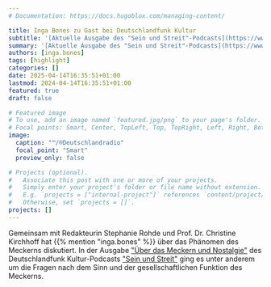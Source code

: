 ```yaml
---
# Documentation: https://docs.hugoblox.com/managing-content/

title: Inga Bones zu Gast bei Deutschlandfunk Kultur
subtitle: '[Aktuelle Ausgabe des "Sein und Streit"-Podcasts](https://www.deutschlandfunkkultur.de/ganze-sendung-vom-13-april-2025-ueber-das-meckern-und-nostalgie-100.html) mit CompPHIL²MMAE-Beteiligung'  
summary: '[Aktuelle Ausgabe des "Sein und Streit"-Podcasts](https://www.deutschlandfunkkultur.de/ganze-sendung-vom-13-april-2025-ueber-das-meckern-und-nostalgie-100.html) mit CompPHIL²MMAE-Beteiligung'  
authors: [inga.bones]
tags: [highlight]
categories: []
date: 2025-04-14T16:35:51+01:00
lastmod: 2024-04-14T16:35:51+01:00
featured: true
draft: false

# Featured image
# To use, add an image named `featured.jpg/png` to your page's folder.
# Focal points: Smart, Center, TopLeft, Top, TopRight, Left, Right, BottomLeft, Bottom, BottomRight.
image:
  caption: "™/®Deutschlandradio"
  focal_point: "Smart"
  preview_only: false

# Projects (optional).
#   Associate this post with one or more of your projects.
#   Simply enter your project's folder or file name without extension.
#   E.g. `projects = ["internal-project"]` references `content/project/deep-learning/index.md`.
#   Otherwise, set `projects = []`.
projects: []
---
```


Gemeinsam mit Redakteurin Stephanie Rohde und Prof. Dr. Christine Kirchhoff hat {{% mention "inga.bones" %}} über das Phänomen des Meckerns diskutiert. In der Ausgabe ["Über das Meckern und Nostalgie"](https://www.deutschlandfunkkultur.de/ganze-sendung-vom-13-april-2025-ueber-das-meckern-und-nostalgie-100.html) des Deutschlandfunk Kultur-Podcasts ["Sein und Streit"](https://www.deutschlandfunkkultur.de/sein-und-streit-100.html) ging es unter anderem um die Fragen nach dem Sinn und der gesellschaftlichen Funktion des Meckerns.




